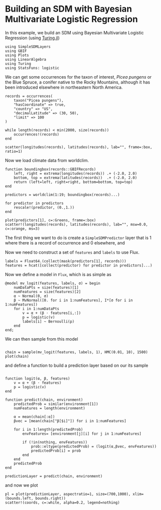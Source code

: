 # Building an SDM with Bayesian Multivariate Logistic Regression

In this example, we build an SDM using Bayesian Multivariate Logistic Regression (using [Turing.jl]())


```@example mvlogit
using SimpleSDMLayers
using GBIF
using Plots
using LinearAlgebra
using Turing
using StatsFuns: logistic
```

We can get some occurrences for the taxon of interest, _Picea pungens_ or the
Blue Spruce, a conifer native to the Rocky Mountains, although it has been
introduced elsewhere in northeastern North America.

```@example mvlogit
records = occurrences(
    taxon("Picea pungens"),
    "hasCoordinate" => true,
    "country" => "US",
    "decimalLatitude" => (30, 50),
    "limit" => 100
)

while length(records) < min(2000, size(records))
    occurrences!(records)
end

scatter(longitudes(records), latitudes(records), lab="", frame=:box, ratio=1)
```

Now we load climate data from worldclim.

```@example mvlogit
function boundingbox(records::GBIFRecords)
    left, right = extrema(longitudes(records)) .+ (-2.0, 2.0)
    bottom, top = extrema(latitudes(records))  .+ (-2.0, 2.0)
    return (left=left, right=right, bottom=bottom, top=top)
end

predictors = worldclim(1:19; boundingbox(records)...)

for predictor in predictors
    rescale!(predictor, (0.,1.))
end

plot(predictors[1], c=:Greens, frame=:box)
scatter!(longitudes(records), latitudes(records), lab="", msw=0.0, c=:orange, ms=3)
```

The first thing we want to do is create a `SimpleSDMPredictor` layer that is $1$
where there is a record of occurrence and $0$ elsewhere, and 

Now we need to construct a set of `features` and `labels` to use Flux.

```@example mvlogit
labels = Float64.(collect(mask(predictors[1], records)))
features = hcat([collect(predictor) for predictor in predictors]...)
```

Now we define a model in `Flux`, which is as simple as

```@example mvlogit
@model mv_logit(features, labels, σ) = begin
    numDataPts = size(features)[1]
    numFeatures = size(features)[2]
    α ~ Normal(0, σ)
    β ~ MvNormal([0. for i in 1:numFeatures], I*[σ for i in 1:numFeatures])
    for i in 1:numDataPts
        v = α + (β ⋅ features[i,:])
        p = logistic(v)
        labels[i] ~ Bernoulli(p)
    end
end;

```

We can then sample from this model 

```@example mvlogit

chain = sample(mv_logit(features, labels, 1), HMC(0.01, 10), 1500)
plot(chain)
```

and define a function to build a prediction layer based on our its sample

```@example mvlogit

function logit(α, β, features)
    v = α + (β ⋅ features)
    p = logistic(v)
end

function predict(chain, environment)
    predictedProb = similar(environment[1])
    numFeatures = length(environment)

    α = mean(chain[:α])
    βvec = [mean(chain["β[$i]"]) for i in 1:numFeatures]

    for i in 1:length(predictedProb)
        envFeatures= [environment[j][i] for j in 1:numFeatures]

        if (!in(nothing, envFeatures))
            prob::eltype(predictedProb) = (logit(α,βvec, envFeatures))
            predictedProb[i] = prob
        end
    end
    predictedProb
end

predictionLayer = predict(chain, environment)
```


and now we plot

```@example 
pl = plot(predictionLayer, aspectratio=1, size=(700,1000), xlim=(bounds.left, bounds.right))
scatter!(coords, c=:white, alpha=0.2, legend=nothing)

```